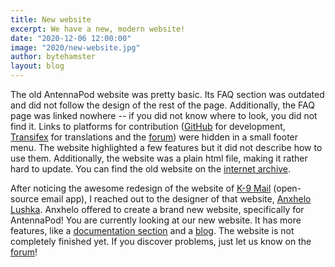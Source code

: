 ```yaml
---
title: New website
excerpt: We have a new, modern website!
date: "2020-12-06 12:00:00"
image: "2020/new-website.jpg"
author: bytehamster
layout: blog
---
```


The old AntennaPod website was pretty basic. Its FAQ section was outdated and did not follow the design of the rest of the page. Additionally, the FAQ page was linked nowhere -- if you did not know where to look, you did not find it. Links to platforms for contribution ([GitHub](https://github.com/AntennaPod/AntennaPod/) for development, [Transifex](https://www.transifex.com/antennapod/antennapod/) for translations and the [forum](https://forum.antennapod.org/)) were hidden in a small footer menu. The website highlighted a few features but it did not describe how to use them. Additionally, the website was a plain html file, making it rather hard to update. You can find the old website on the [internet archive](https://web.archive.org/web/20200814004524/https://antennapod.org/).

After noticing the awesome redesign of the website of [K-9 Mail](https://k9mail.app/) (open-source email app), I reached out to the designer of that website, [Anxhelo Lushka](https://github.com/AnXh3L0). Anxhelo offered to create a brand new website, specifically for AntennaPod! You are currently looking at our new website. It has more features, like a [documentation section](/documentation) and a [blog](/blog). The website is not completely finished yet. If you discover problems, just let us know on the [forum](https://forum.antennapod.org/)!
